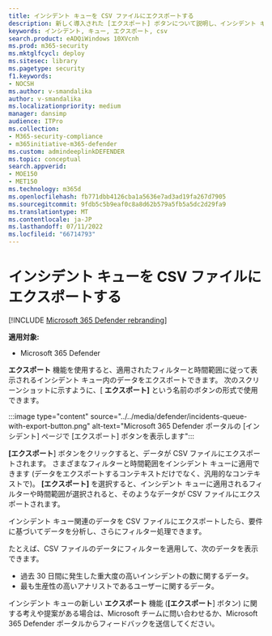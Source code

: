 ```yaml
---
title: インシデント キューを CSV ファイルにエクスポートする
description: 新しく導入された [エクスポート] ボタンについて説明し、インシデント キュー関連のデータを CSV ファイルに移行する
keywords: インシデント, キュー, エクスポート, csv
search.product: eADQiWindows 10XVcnh
ms.prod: m365-security
ms.mktglfcycl: deploy
ms.sitesec: library
ms.pagetype: security
f1.keywords:
- NOCSH
ms.author: v-smandalika
author: v-smandalika
ms.localizationpriority: medium
manager: dansimp
audience: ITPro
ms.collection:
- M365-security-compliance
- m365initiative-m365-defender
ms.custom: admindeeplinkDEFENDER
ms.topic: conceptual
search.appverid:
- MOE150
- MET150
ms.technology: m365d
ms.openlocfilehash: fb771dbb4126cba1a5636e7ad3ad19fa267d7905
ms.sourcegitcommit: 9fdb5c5b9eaf0c8a8d62b579a5fb5a5dc2d29fa9
ms.translationtype: MT
ms.contentlocale: ja-JP
ms.lasthandoff: 07/11/2022
ms.locfileid: "66714793"
---
```

# <a name="export-incidents-queue-to-csv-files"></a>インシデント キューを CSV ファイルにエクスポートする

[!INCLUDE [Microsoft 365 Defender rebranding](../includes/microsoft-defender.md)]


**適用対象:**
- Microsoft 365 Defender

**エクスポート** 機能を使用すると、適用されたフィルターと時間範囲に従って表示されるインシデント キュー内のデータをエクスポートできます。 次のスクリーンショットに示すように、[ **エクスポート]** という名前のボタンの形式で使用できます。

:::image type="content" source="../../media/defender/incidents-queue-with-export-button.png" alt-text="Microsoft 365 Defender ポータルの [インシデント] ページで [エクスポート] ボタンを表示します":::

**[エクスポート**] ボタンをクリックすると、データが CSV ファイルにエクスポートされます。 さまざまなフィルターと時間範囲をインシデント キューに適用できます (データをエクスポートするコンテキストだけでなく、汎用的なコンテキストで)。 **[エクスポート]** を選択すると、インシデント キューに適用されるフィルターや時間範囲が選択されると、そのようなデータが CSV ファイルにエクスポートされます。

インシデント キュー関連のデータを CSV ファイルにエクスポートしたら、要件に基づいてデータを分析し、さらにフィルター処理できます。

たとえば、CSV ファイルのデータにフィルターを適用して、次のデータを表示できます。
- 過去 30 日間に発生した重大度の高いインシデントの数に関するデータ。
- 最も生産性の高いアナリストであるユーザーに関するデータ。

インシデント キューの新しい **エクスポート** 機能 (**[エクスポート**] ボタン) に関する考えや提案がある場合は、Microsoft チームに問い合わせるか、Microsoft 365 Defender ポータルからフィードバックを送信してください。